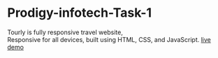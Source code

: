 # Prodigy-infotech-Task-1<br>
Tourly is fully responsive travel website,<br>
Responsive for all devices, built using HTML, CSS, and JavaScript.
[live demo](file:///C:/Users/Maloth%20Divya/Downloads/Prodigy%20WD-TASK%20-1/index.html#home)
